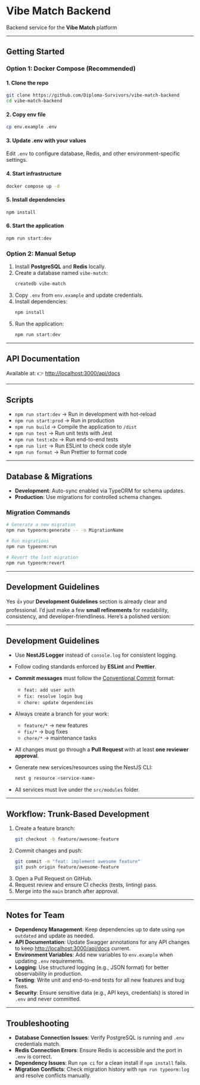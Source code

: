 # Vibe Match Backend

Backend service for the **Vibe Match** platform

---

## Getting Started

### Option 1: Docker Compose (Recommended)

#### 1. Clone the repo

```bash
git clone https://github.com/Diploma-Survivors/vibe-match-backend
cd vibe-match-backend
```

#### 2. Copy env file

```bash
cp env.example .env
```

#### 3. Update .env with your values

Edit `.env` to configure database, Redis, and other environment-specific settings.

#### 4. Start infrastructure

```bash
docker compose up -d
```

#### 5. Install dependencies

```bash
npm install
```

#### 6. Start the application

```bash
npm run start:dev
```

### Option 2: Manual Setup

1. Install **PostgreSQL** and **Redis** locally.
2. Create a database named `vibe-match`:
   ```bash
   createdb vibe-match
   ```
3. Copy `.env` from `env.example` and update credentials.
4. Install dependencies:
   ```bash
   npm install
   ```
5. Run the application:
   ```bash
   npm run start:dev
   ```

---

## API Documentation

Available at:
👉 [http://localhost:3000/api/docs](http://localhost:3000/api/docs)

---

## Scripts

- `npm run start:dev` → Run in development with hot-reload
- `npm run start:prod` → Run in production
- `npm run build` → Compile the application to `/dist`
- `npm run test` → Run unit tests with Jest
- `npm run test:e2e` → Run end-to-end tests
- `npm run lint` → Run ESLint to check code style
- `npm run format` → Run Prettier to format code

---

## Database & Migrations

- **Development**: Auto-sync enabled via TypeORM for schema updates.
- **Production**: Use migrations for controlled schema changes.

### Migration Commands

```bash
# Generate a new migration
npm run typeorm:generate -- -n MigrationName

# Run migrations
npm run typeorm:run

# Revert the last migration
npm run typeorm:revert
```

---

## Development Guidelines

Yes 👍 your **Development Guidelines** section is already clear and professional. I’d just make a few **small refinements** for readability, consistency, and developer-friendliness. Here’s a polished version:

---

## Development Guidelines

- Use **NestJS Logger** instead of `console.log` for consistent logging.
- Follow coding standards enforced by **ESLint** and **Prettier**.
- **Commit messages** must follow the [Conventional Commit](https://www.conventionalcommits.org/) format:
  - `feat: add user auth`
  - `fix: resolve login bug`
  - `chore: update dependencies`

- Always create a branch for your work:
  - `feature/*` → new features
  - `fix/*` → bug fixes
  - `chore/*` → maintenance tasks

- All changes must go through a **Pull Request** with at least **one reviewer approval**.
- Generate new services/resources using the NestJS CLI:

  ```bash
  nest g resource <service-name>
  ```

- All services must live under the `src/modules` folder.

---

## Workflow: Trunk-Based Development

1. Create a feature branch:
   ```bash
   git checkout -b feature/awesome-feature
   ```
2. Commit changes and push:
   ```bash
   git commit -m "feat: implement awesome feature"
   git push origin feature/awesome-feature
   ```
3. Open a Pull Request on GitHub.
4. Request review and ensure CI checks (tests, linting) pass.
5. Merge into the `main` branch after approval.

---

## Notes for Team

- **Dependency Management**: Keep dependencies up to date using `npm outdated` and update as needed.
- **API Documentation**: Update Swagger annotations for any API changes to keep [http://localhost:3000/api/docs](http://localhost:3000/api/docs) current.
- **Environment Variables**: Add new variables to `env.example` when updating `.env` requirements.
- **Logging**: Use structured logging (e.g., JSON format) for better observability in production.
- **Testing**: Write unit and end-to-end tests for all new features and bug fixes.
- **Security**: Ensure sensitive data (e.g., API keys, credentials) is stored in `.env` and never committed.

---

## Troubleshooting

- **Database Connection Issues**: Verify PostgreSQL is running and `.env` credentials match.
- **Redis Connection Errors**: Ensure Redis is accessible and the port in `.env` is correct.
- **Dependency Issues**: Run `npm ci` for a clean install if `npm install` fails.
- **Migration Conflicts**: Check migration history with `npm run typeorm:log` and resolve conflicts manually.
